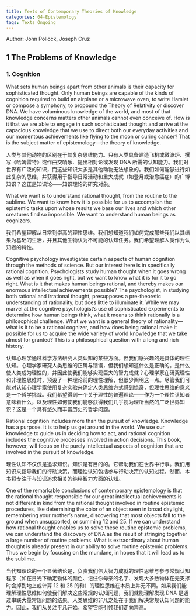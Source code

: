 ```yaml
---
title: Texts of Contemporary Theories of Knowledge
categories: 04-Epistemology
tags: Texts Ongoing
---
```


Author: John Pollock, Joseph Cruz

## 1 The Problems of Knowledge

### 1. Cognition

What sets human beings apart from other animals is their capacity for sophisticated thought. Only human beings are capable of the kinds of cognition required to build an airplane or a microwave oven, to write Hamlet or compose a symphony, to propound the Theory of Relativity or discover DNA. We have voluminous knowledge of the world, and most of that knowledge concerns matters other animals cannot even conceive of. How is it that we are able to engage in such sophisticated thought and arrive at the capacious knowledge that we use to direct both our everyday activities and our momentous achievements like flying to the moon or curing cancer? That is the subject matter of epistemology—the theory of knowledge.

人类与其他动物的区别在于其复杂思维能力。只有人类具备建造飞机或微波炉、撰写《哈姆雷特》或作曲交响乐、提出相对论或发现 DNA 所需的认知能力。我们对世界有广泛的知识，而这些知识大多是其他动物无法想象的。我们如何能够进行如此复杂的思维，并获得用于指导日常活动和重大成就（如登月或治愈癌症）的广博知识？这正是知识论——知识理论的研究对象。

What we want is to understand rational thought, from the routine to the sublime. We want to know how it is possible for us to accomplish the epistemic tasks upon whose results we base our lives and which other creatures find so impossible. We want to understand human beings as cognizers.

我们希望理解从日常到崇高的理性思维。我们想知道我们如何完成那些我们以其结果为基础的生活，并且其他生物认为不可能的认知任务。我们希望理解人类作为认知者的特性。

Cognitive psychology investigates certain aspects of human cognition through the methods of science. But our interest here is in specifically rational cognition. Psychologists study human thought when it goes wrong as well as when it goes right, but we want to know what it is for it to go right. What is it that makes human beings rational, and thereby makes our enormous intellectual achievements possible? The psychologist, in studying both rational and irrational thought, presupposes a pre-theoretic understanding of rationality, but does little to illuminate it. While we may marvel at the cognitive psychologist’s use of sophisticated experiments to determine how human beings think, what it means to think rationally is a philosophical challenge. What we want is a general theory of rationality—what is it to be a rational cognizer, and how does being rational make it possible for us to acquire the wide variety of world knowledge that we take almost for granted? This is a philosophical question with a long and rich history.

认知心理学通过科学方法研究人类认知的某些方面。但我们感兴趣的是具体的理性认知。心理学家研究人类思维的正确与错误，但我们想知道什么是正确的。是什么使人类成为理性的，并因此使我们能够实现巨大的智力成就？心理学家在研究理性和非理性思维时，预设了一种理论前的理性理解，但很少阐明这一点。尽管我们可能对认知心理学家使用复杂实验来确定人类思维方式感到惊奇，但理性思维的意义是一个哲学挑战。我们希望得到一个关于理性的普遍理论——作为一个理性认知者意味着什么，以及理性如何使我们能够获得我们几乎视为理所当然的广泛世界知识？这是一个具有悠久而丰富历史的哲学问题。

Rational cognition includes more than the pursuit of knowledge. Knowledge has a purpose. It is to help us get around in the world. We use our knowledge to guide us in deciding how to act, and rational cognition includes the cognitive processes involved in action decisions. This book, however, will focus on the purely intellectual aspects of cognition that are involved in the pursuit of knowledge.


理性认知不仅仅是追求知识。知识是有目的的。它帮助我们在世界中行事。我们用知识来指导我们的行动决策，而理性认知包括参与行动决策的认知过程。然而，本书将专注于与知识追求相关的纯粹智力方面的认知。

One of the remarkable conclusions of contemporary epistemology is that the rational thought responsible for our great intellectual achievements is not different in kind from the rational thought involved in routine epistemic procedures, like determining the color of an object seen in broad daylight, remembering your mother’s name, discovering that most objects fall to the ground when unsupported, or summing 12 and 25. If we can understand how rational thought enables us to solve these routine epistemic problems, we can understand the discovery of DNA as the result of stringing together a large number of routine problems. What is extraordinary about human thought is already present in our ability to solve routine epistemic problems. Thus we begin by focusing on the mundane, in hopes that it will lead us to the sublime.

当代知识论的一个显著结论是，负责我们伟大智力成就的理性思维与参与常规认知程序（如在日光下确定物体的颜色、记住你母亲的名字、发现大多数物体在无支撑时会掉到地上或计算 12 和 25 的和）的理性思维在本质上并无不同。如果我们能理解理性思维如何使我们解决这些常规的认知问题，我们就能理解发现 DNA 是通过串联大量常规问题的结果。人类思维的非凡之处在于我们解决常规认知问题的能力。因此，我们从关注平凡开始，希望它能引领我们走向崇高。
